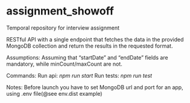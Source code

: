 # assignment_showoff
Temporal repository for interview assignment


RESTful API with a single endpoint that fetches the data in the provided MongoDB collection and return the results in the requested format.

Assumptions:
  Assuming that “startDate” and “endDate” fields are mandatory, while minCount/maxCount are not.


Commands:
  Run api: *npm run start*
  Run tests: *npm run test*

Notes:
  Before launch you have to set MongoDB url and port for an app, using .env file(@see env.dist example)